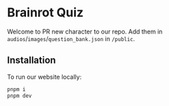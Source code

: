 # Brainrot Quiz

Welcome to PR new character to our repo. Add them in `audios`/`images`/`question_bank.json` in `/public`.

## Installation

To run our website locally:

```bash
pnpm i
pnpm dev
```